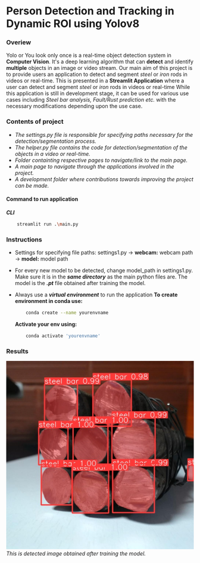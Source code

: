 # Person Detection and Tracking in Dynamic ROI using Yolov8
### Overiew
Yolo or You look only once is a real-time object detection system in **Computer Vision**. It's a deep learning algorithm that can **detect** and identify **multiple** objects in an image or video stream.
Our main aim of this project is to provide users an application to detect and segment *steel* or *iron* rods in videos or real-time.
This is presented in a **Streamlit Application** where a user can detect and segment *steel* or *iron* rods in videos or real-time
While this application is still in development stage, it can be used for various use cases including *Steel bar analysis, Fault/Rust prediction etc.* with the necessary modifications depending upon the use case.

### Contents of project
- *The settings.py file is responsible for specifying paths necessary for the detection/segmentation process.*
- *The helper.py file contains the code for detection/segmentation of the objects in a video or real-time.*
- *Folder containting respective pages to navigate/link to the main page.*
- *A main page to navigate through the applications involved in the project.*
- *A development folder where contributions towards improving the project can be made.* 

#### Command to run application

***CLI*** 
```bash
    streamlit run .\main.py
```


### Instructions
- Settings for specifying file paths: settings1.py
    -> **webcam:** webcam path
    -> **model:** model path 
- For every new model to be detected, change model_path in settings1.py. Make sure   it     is in the ***same directory*** as the main python files are. The model is the ***.pt*** file obtained after training the model.
- Always use a ***virtual environment*** to run the application
    **To create environment in conda use:**
    ```bash
        conda create --name yourenvname
    ```
        
    **Activate your env using:**
    ```bash
        conda activate 'yourenvname'
    ```
         

### Results

![](result.jpg)
*This is detected image obtained after training the model.*